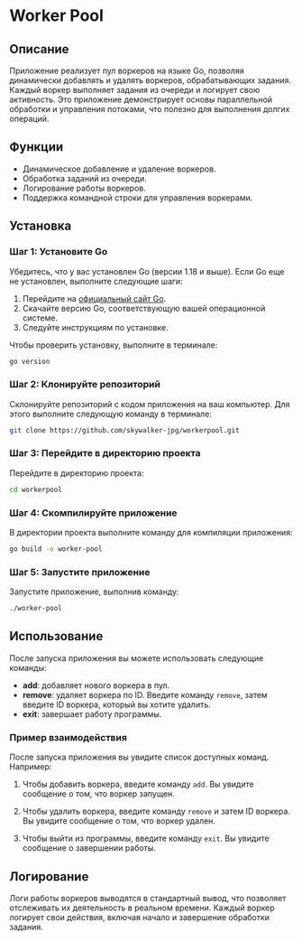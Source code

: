 # Worker Pool

## Описание

Приложение реализует пул воркеров на языке Go, позволяя динамически добавлять и удалять воркеров, обрабатывающих задания. Каждый воркер выполняет задания из очереди и логирует свою активность. Это приложение демонстрирует основы параллельной обработки и управления потоками, что полезно для выполнения долгих операций.

## Функции

- Динамическое добавление и удаление воркеров.
- Обработка заданий из очереди.
- Логирование работы воркеров.
- Поддержка командной строки для управления воркерами.

## Установка

### Шаг 1: Установите Go

Убедитесь, что у вас установлен Go (версии 1.18 и выше). Если Go еще не установлен, выполните следующие шаги:

1. Перейдите на [официальный сайт Go](https://golang.org/dl/).
2. Скачайте версию Go, соответствующую вашей операционной системе.
3. Следуйте инструкциям по установке.

Чтобы проверить установку, выполните в терминале:

```bash
go version
```

### Шаг 2: Клонируйте репозиторий

Склонируйте репозиторий с кодом приложения на ваш компьютер. Для этого выполните следующую команду в терминале:

```bash
git clone https://github.com/skywalker-jpg/workerpool.git
```

### Шаг 3: Перейдите в директорию проекта

Перейдите в директорию проекта:

```bash
cd workerpool
```

### Шаг 4: Скомпилируйте приложение

В директории проекта выполните команду для компиляции приложения:

```bash
go build -o worker-pool
```

### Шаг 5: Запустите приложение

Запустите приложение, выполнив команду:

```bash
./worker-pool
```

## Использование

После запуска приложения вы можете использовать следующие команды:

- **add**: добавляет нового воркера в пул.
- **remove**: удаляет воркера по ID. Введите команду `remove`, затем введите ID воркера, который вы хотите удалить.
- **exit**: завершает работу программы.

### Пример взаимодействия

После запуска приложения вы увидите список доступных команд. Например:

1. Чтобы добавить воркера, введите команду `add`. Вы увидите сообщение о том, что воркер запущен.

2. Чтобы удалить воркера, введите команду `remove` и затем ID воркера. Вы увидите сообщение о том, что воркер удален.

3. Чтобы выйти из программы, введите команду `exit`. Вы увидите сообщение о завершении работы.

## Логирование

Логи работы воркеров выводятся в стандартный вывод, что позволяет отслеживать их деятельность в реальном времени. Каждый воркер логирует свои действия, включая начало и завершение обработки задания.

